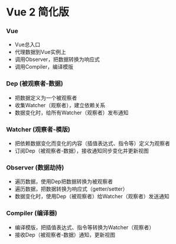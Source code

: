 # Vue 2 简化版

### Vue
- Vue总入口
- 代理数据到Vue实例上
- 调用Observer，把数据转换为响应式
- 调用Compiler，编译模版

### Dep (被观察者-数据)
- 把数据定义为一个被观察者
- 收集Watcher（观察者），建立依赖关系
- 数据变化时，给所有Watcher（观察者）发布通知

### Watcher (观察者-模版)
- 把依赖数据变化而变化的内容（插值表达式、指令等）定义为观察者
- 订阅Dep（被观察者-数据），接收通知同步变化并更新视图

### Observer (数据劫持)
- 遍历数据，使用Dep把数据转换为被观察者
- 遍历数据，把数据转换为响应式（getter/setter）
- 数据变化时，使用Dep（被观察者）给Watcher（观察者）发送通知

### Compiler (编译器)
- 编译模版，把插值表达式、指令等转换为Watcher（观察者）
- 接收Dep（被观察者-数据）通知，更新视图


